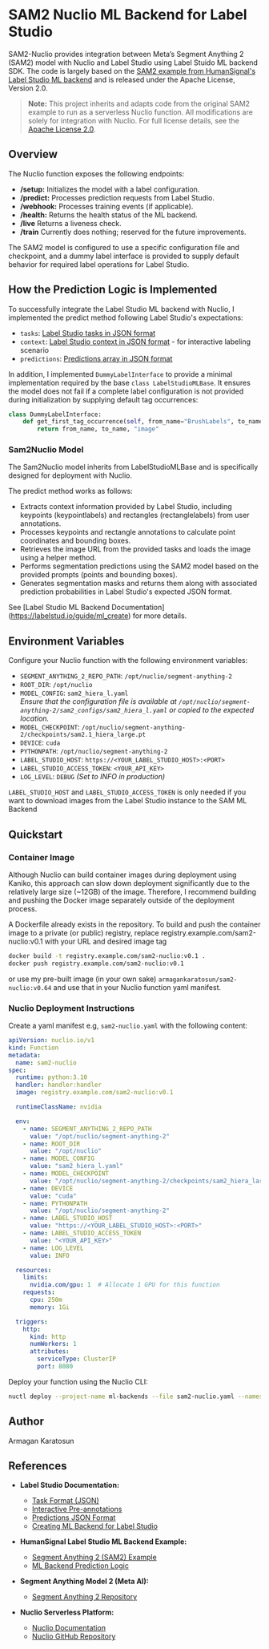 # SAM2 Nuclio ML Backend for Label Studio

SAM2-Nuclio provides integration between Meta’s Segment Anything 2 (SAM2) model with Nuclio and Label Studio using Label Stuido ML backend SDK. The code is largely based on the [SAM2 example from HumanSignal's Label Studio ML backend](https://github.com/HumanSignal/label-studio-ml-backend/blob/master/label_studio_ml/examples/segment_anything_2_image/model.py) and is released under the Apache License, Version 2.0.

> **Note:** This project inherits and adapts code from the original SAM2 example to run as a serverless Nuclio function. All modifications are solely for integration with Nuclio. For full license details, see the [Apache License 2.0](https://www.apache.org/licenses/LICENSE-2.0).

## Overview

The Nuclio function exposes the following endpoints:
- **/setup:** Initializes the model with a label configuration.
- **/predict:** Processes prediction requests from Label Studio.
- **/webhook:** Processes training events (if applicable).
- **/health:** Returns the health status of the ML backend.
- **/live** Returns a liveness check.
- **/train** Currently does nothing; reserved for the future improvements.

The SAM2 model is configured to use a specific configuration file and checkpoint, and a dummy label interface is provided to supply default behavior for required label operations for Label Studio.

## How the Prediction Logic is Implemented

To successfully integrate the Label Studio ML backend with Nuclio, I implemented the predict method following Label Studio's expectations:

- `tasks`: [Label Studio tasks in JSON format](https://labelstud.io/guide/task_format.html)
- `context`: [Label Studio context in JSON format](https://labelstud.io/guide/ml_create#Support-interactive-pre-annotations-in-your-ML-backend) - for
  interactive labeling scenario
- `predictions`: [Predictions array in JSON format](https://labelstud.io/guide/export.html#Raw-JSON-format-of-completed-tasks)

In addition, I implemented `DummyLabelInterface` to provide a minimal implementation required by the base `class LabelStudioMLBase`. It ensures the model does not fail if a complete label configuration is not provided during initialization by supplying default tag occurrences:

```python
class DummyLabelInterface:
    def get_first_tag_occurrence(self, from_name="BrushLabels", to_name="Image", **kwargs):
        return from_name, to_name, "image"
```
### Sam2Nuclio Model

The Sam2Nuclio model inherits from LabelStudioMLBase and is specifically designed for deployment with Nuclio.

The predict method works as follows:

* Extracts context information provided by Label Studio, including keypoints (keypointlabels) and rectangles (rectanglelabels) from user annotations.
* Processes keypoints and rectangle annotations to calculate point coordinates and bounding boxes.
* Retrieves the image URL from the provided tasks and loads the image using a helper method.
* Performs segmentation predictions using the SAM2 model based on the provided prompts (points and bounding boxes).
* Generates segmentation masks and returns them along with associated prediction probabilities in Label Studio's expected JSON format.

See [Label Studio ML Backend Documentation] (https://labelstud.io/guide/ml_create) for more details.

## Environment Variables

Configure your Nuclio function with the following environment variables:

- `SEGMENT_ANYTHING_2_REPO_PATH`: `/opt/nuclio/segment-anything-2`
- `ROOT_DIR`: `/opt/nuclio`
- `MODEL_CONFIG`: `sam2_hiera_l.yaml`  
  *Ensure that the configuration file is available at `/opt/nuclio/segment-anything-2/sam2_configs/sam2_hiera_l.yaml` or copied to the expected location.*
- `MODEL_CHECKPOINT`: `/opt/nuclio/segment-anything-2/checkpoints/sam2.1_hiera_large.pt`
- `DEVICE`: `cuda`
- `PYTHONPATH`: `/opt/nuclio/segment-anything-2`
- `LABEL_STUDIO_HOST`: `https://<YOUR_LABEL_STUDIO_HOST>:<PORT>`
- `LABEL_STUDIO_ACCESS_TOKEN`: `<YOUR_API_KEY>`
- `LOG_LEVEL`: `DEBUG` *(Set to INFO in production)*

`LABEL_STUDIO_HOST` and `LABEL_STUDIO_ACCESS_TOKEN` is only needed if you want to download images from the Label Studio instance to the SAM ML Backend

## Quickstart

### Container Image

Although Nuclio can build container images during deployment using Kaniko, this approach can slow down deployment significantly due to the relatively large size (~12GB) of the image. Therefore, I recommend building and pushing the Docker image separately outside of the deployment process.

A Dockerfile already exists in the repository. To build and push the container image to a private (or public) registry, replace registry.example.com/sam2-nuclio:v0.1 with your URL and desired image tag

```bash
docker build -t registry.example.com/sam2-nuclio:v0.1 .
docker push registry.example.com/sam2-nuclio:v0.1
```

or use my pre-built image (in your own sake) `armagankaratosun/sam2-nuclio:v0.64` and use that in your Nuclio function yaml manifest.

### Nuclio Deployment Instructions

Create a yaml manifest e.g, `sam2-nuclio.yaml` with the following content:

```yaml
apiVersion: nuclio.io/v1
kind: Function
metadata:
  name: sam2-nuclio
spec:
  runtime: python:3.10
  handler: handler:handler
  image: registry.example.com/sam2-nuclio:v0.1

  runtimeClassName: nvidia  

  env:
    - name: SEGMENT_ANYTHING_2_REPO_PATH
      value: "/opt/nuclio/segment-anything-2"
    - name: ROOT_DIR
      value: "/opt/nuclio"
    - name: MODEL_CONFIG
      value: "sam2_hiera_l.yaml"
    - name: MODEL_CHECKPOINT
      value: "/opt/nuclio/segment-anything-2/checkpoints/sam2_hiera_large.pt"
    - name: DEVICE
      value: "cuda"
    - name: PYTHONPATH
      value: "/opt/nuclio/segment-anything-2"
    - name: LABEL_STUDIO_HOST
      value: "https://<YOUR_LABEL_STUDIO_HOST>:<PORT>"
    - name: LABEL_STUDIO_ACCESS_TOKEN
      value: "<YOUR_API_KEY>"
    - name: LOG_LEVEL
      value: INFO

  resources:
    limits:
      nvidia.com/gpu: 1  # Allocate 1 GPU for this function
    requests:
      cpu: 250m
      memory: 1Gi

  triggers:
    http:
      kind: http
      numWorkers: 1
      attributes:
        serviceType: ClusterIP
        port: 8080
```

Deploy your function using the Nuclio CLI:

```bash
nuctl deploy --project-name ml-backends --file sam2-nuclio.yaml --namespace <your-namespace> --platform kube
```

## Author
Armagan Karatosun

## References

- **Label Studio Documentation:**
  - [Task Format (JSON)](https://labelstud.io/guide/task_format.html)
  - [Interactive Pre-annotations](https://labelstud.io/guide/ml_create#Support-interactive-pre-annotations-in-your-ML-backend)
  - [Predictions JSON Format](https://labelstud.io/guide/export.html#Raw-JSON-format-of-completed-tasks)
  - [Creating ML Backend for Label Studio](https://labelstud.io/guide/ml_create)

- **HumanSignal Label Studio ML Backend Example:**
  - [Segment Anything 2 (SAM2) Example](https://github.com/HumanSignal/label-studio-ml-backend/blob/master/label_studio_ml/examples/segment_anything_2_image/model.py)
  - [ML Backend Prediction Logic](https://github.com/HumanSignal/label-studio-ml-backend/tree/master?tab=readme-ov-file#3-implement-prediction-logic)

- **Segment Anything Model 2 (Meta AI):**
  - [Segment Anything 2 Repository ](https://github.com/facebookresearch/sam2)

- **Nuclio Serverless Platform:**
  - [Nuclio Documentation](https://nuclio.io/)
  - [Nuclio GitHub Repository](https://github.com/nuclio/nuclio)

